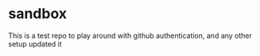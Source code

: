 # sandbox

This is a test repo to play around with github authentication, and any other setup
updated it

